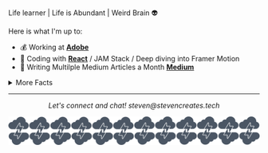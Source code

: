 

Life learner | Life is Abundant | Weird Brain :alien:

Here is what I'm up to:

- :moneybag: Working at **[Adobe](https://adobe.com)**
- :rocket: Coding with **[React](https://reactjs.org/)** / JAM Stack / Deep diving into Framer Motion
- :book: Writing Multilple Medium Articles a Month **[Medium](https://medium.com/@steven_creates)**
<details>
  <summary>More Facts</summary>


  - I may play a little to much **[Apex Legends](https://apex.tracker.gg/profile/xbl/LEVELxTREE)**
  - I love to draw and create. :pencil2:
  - I love pokemon. 
  

  ![My github stats](https://github-readme-stats.vercel.app/api?username=StevenCreates&show_icons=true&theme=radical)
  
  <br><br>
</details>

<hr>
<p align="center">
  <i>Let's connect and chat!</i>
  <i>steven@stevencreates.tech</i>
   

![Banner](https://github.com/StevenCreates/StevenCreates/blob/master/bannercreates.png)
